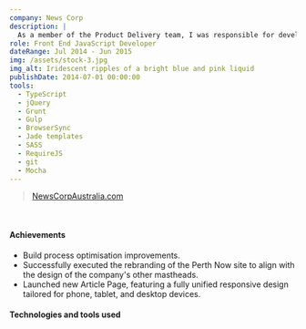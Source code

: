 ```yaml
---
company: News Corp
description: |
  As a member of the Product Delivery team, I was responsible for developing new features and resolving defects on both desktop and mobile versions of the company's five primary mastheads. I operated within a stringent agile development environment, utilising Scrum as the methodology for all projects.
role: Front End JavaScript Developer
dateRange: Jul 2014 - Jun 2015
img: /assets/stock-3.jpg
img_alt: Iridescent ripples of a bright blue and pink liquid
publishDate: 2014-07-01 00:00:00
tools:
  - TypeScript
  - jQuery
  - Grunt
  - Gulp
  - BrowserSync
  - Jade templates
  - SASS
  - RequireJS
  - git
  - Mocha
---
```


> [NewsCorpAustralia.com](https://www.newscorpaustralia.com/)

<br />

#### Achievements

- Build process optimisation improvements.
- Successfully executed the rebranding of the Perth Now site to align with the design of the company's other mastheads.
- Launched new Article Page, featuring a fully unified responsive design tailored for phone, tablet, and desktop devices.

#### Technologies and tools used
